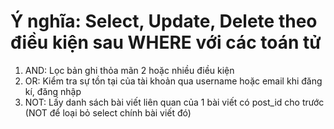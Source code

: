 # Ý nghĩa: Select, Update, Delete theo điều kiện sau WHERE với các toán tử

1. AND: Lọc bản ghi thỏa mãn 2 hoặc nhiều điều kiện
2. OR: Kiểm tra sự tồn tại của tài khoản qua username hoặc email khi đăng kí, đăng nhập
3. NOT: Lấy danh sách bài viết liên quan của 1 bài viết có post_id cho trước (NOT để loại bỏ select chính bài viết đó)